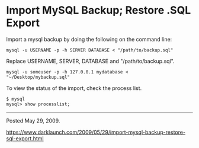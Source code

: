# Import MySQL Backup; Restore .SQL Export

Import a mysql backup by doing the following on the command line:

```
mysql -u USERNAME -p -h SERVER DATABASE < "/path/to/backup.sql"
```

Replace USERNAME, SERVER, DATABASE and "/path/to/backup.sql".

```
mysql -u someuser -p -h 127.0.0.1 mydatabase < "~/Desktop/mybackup.sql"
```

To view the status of the import, check the process list.

```
$ mysql
mysql> show processlist;
```

---

Posted May 29, 2009.

https://www.darklaunch.com/2009/05/29/import-mysql-backup-restore-sql-export.html